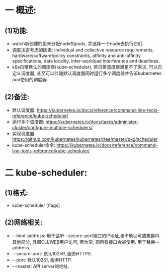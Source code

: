 # 一 概述:
## (1)功能:
- watch新创建的但未分配node的pods, 并选择一个node去执行它们.
- 调度决定考虑的因素: individual and collective resource requirements, hardware/software/policy constraints, affinity and anti-affinity specifications, data locality, inter-workload interference and deadlines.
- k8s自带默认的调度器(kube-scheduler), 若自带调度器满足不了需求, 可以自定义调度器, 甚至可以伴随默认调度器同时运行多个调度器并告诉kubernetes pod使用的调度器.

## (2)备注:
- 默认调度器: https://kubernetes.io/docs/reference/command-line-tools-reference/kube-scheduler/
- 运行多个调度器: https://kubernetes.io/docs/tasks/administer-cluster/configure-multiple-schedulers/
- 实现调度器: https://github.com/kubernetes/kubernetes/tree/master/pkg/scheduler
- kube-scheduler命令: https://kubernetes.io/docs/reference/command-line-tools-reference/kube-scheduler/

# 二 kube-scheduler:
## (1)格式:
- kube-scheduler [flags]

## (2)网络相关:
- --bind-address: 用于监听--secure-port端口的IP地址,该IP地址可被集群内其他部分, 外部CLI/WEB用户访问, 若为空, 则所有接口会被使用. 用于替换--address.
- --secure-port: 默认10259, 服务HTTPS.
- --port: 默认10251, 服务HTTP.
- --master: API server的地址.
